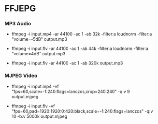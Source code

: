 <!--
 * @Description: None
 * @version: V1.0.0
 * @Author: None
 * @Date: 2023-09-22 14:37:05
 * @LastEditors: LILYGO_L
 * @LastEditTime: 2023-09-29 16:05:04
 * @License: GPL 3.0
-->
# FFJEPG

### MP3 Audio

* ffmpeg -i input.mp4 -ar 44100 -ac 1 -ab 32k -filter:a loudnorm -filter:a "volume=-5dB" output.mp3

* ffmpeg -i input.flv -ar 44100 -ac 1 -ab 44k -filter:a loudnorm -filter:a "volume=4dB" output.mp3

* ffmpeg -i input.flv -ar 44100 -ac 1 -ab 320k output.mp3

### MJPEG Video

* ffmpeg -i input.mp4 -vf "fps=60,scale=-1:240:flags=lanczos,crop=240:240" -q:v 9 output.mjpeg

* ffmpeg -i input.flv -vf "fps=60,pad=1920:1920:0:420:black,scale=-1:240:flags=lanczos" -q:v 10 -b:v 5000k output.mjpeg


